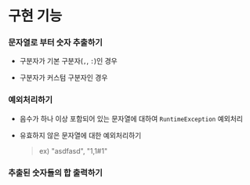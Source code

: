 # 구현 기능

### 문자열로 부터 숫자 추출하기

- 구분자가 기본 구분자(`,`, `:`)인 경우

- 구분자가 커스텀 구분자인 경우

  

### 예외처리하기

- 음수가 하나 이상 포함되어 있는 문자열에 대하여 `RuntimeException` 예외처리 

- 유효하지 않은 문자열에 대한 예외처리하기

  >ex) "asdfasd", "1,1#1"

### 추출된 숫자들의 합 출력하기

